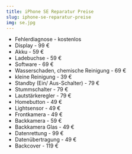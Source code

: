 ```yaml
---
title: iPhone SE Reparatur Preise
slug: iphone-se-reparatur-preise
img: se.jpg
---
```


- Fehlerdiagnose - kostenlos
- Display - 99 €
- Akku - 59 €
- Ladebuchse - 59 €
- Software - 69 €
- Wasserschaden, chemische Reinigung - 69 €
- kleine Reinigung - 39 €
- Standby (Ein/ Aus-Schalter) - 79 €
- Stummschalter - 79 €
- Lautstärkeregler - 79 €
- Homebutton - 49 €
- Lightsensor - 49 €
- Frontkamera - 49 €
- Backkamera - 59 €
- Backkamera Glas - 49 €
- Datenrettung - 99 €
- Datenübertragung - 49 €
- Backcover - 119 €
